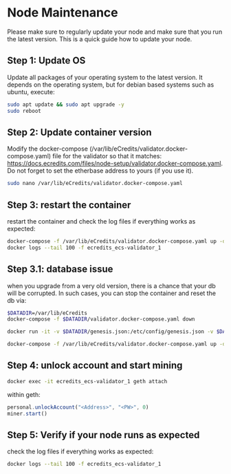 # Node Maintenance

Please make sure to regularly update your node and make sure that you run the latest version. This is a quick guide how to update your node.

## Step 1: Update OS

Update all packages of your operating system to the latest version. It depends on the operating system, but for debian based systems such as ubuntu, execute:

```bash
sudo apt update && sudo apt upgrade -y
sudo reboot
```

## Step 2: Update container version

Modify the docker-compose (/var/lib/eCredits/validator.docker-compose.yaml) file for the validator so that it matches: <https://docs.ecredits.com/files/node-setup/validator.docker-compose.yaml>. Do not forget to set the etherbase address to yours (if you use it).

```bash
sudo nano /var/lib/eCredits/validator.docker-compose.yaml
```

## Step 3: restart the container

restart the container and check the log files if everything works as expected:  

```bash
docker-compose -f /var/lib/eCredits/validator.docker-compose.yaml up -d
docker logs --tail 100 -f ecredits_ecs-validator_1
```

## Step 3.1: database issue

when you upgrade from a very old version, there is a chance that your db will be corrupted. In such cases, you can stop the container and reset the db via:

```bash
$DATADIR=/var/lib/eCredits
docker-compose -f $DATADIR/validator.docker-compose.yaml down

docker run -it -v $DATADIR/genesis.json:/etc/config/genesis.json -v $DATADIR/datadir:/root/.ethereum -e POD_NAME --entrypoint geth ecredits/node:latest removedb

docker-compose -f /var/lib/eCredits/validator.docker-compose.yaml up -d
```

## Step 4: unlock account and start mining

```bash
docker exec -it ecredits_ecs-validator_1 geth attach
```

within geth:

```javascript
personal.unlockAccount("<Address>", "<PW>", 0)
miner.start()
```

## Step 5: Verify if your node runs as expected

check the log files if everything works as expected:  

```bash
docker logs --tail 100 -f ecredits_ecs-validator_1
```

